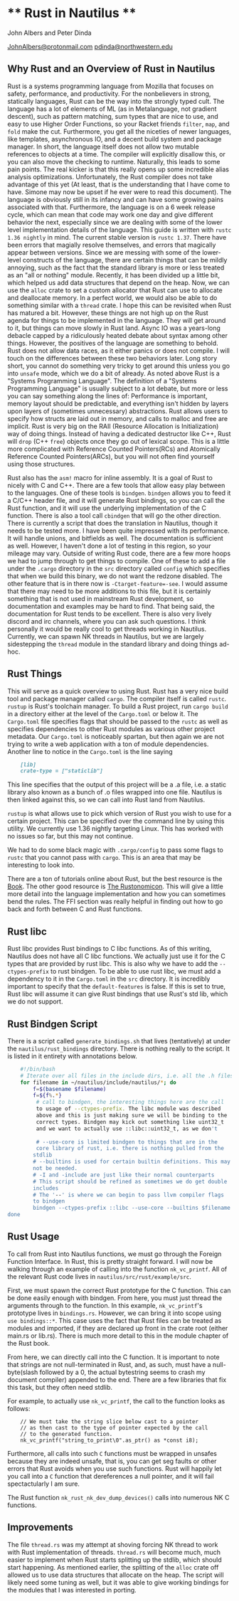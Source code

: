 # ** Rust in Nautilus **

John Albers and Peter Dinda

JohnAlbers@protonmail.com
pdinda@northwestern.edu

## Why Rust and an Overview of Rust in Nautilus 
Rust is a systems programming language from Mozilla that focuses on
safety, performance, and productivity. For the nonbelievers in strong,
statically languages, Rust can be the way into the strongly typed
cult. The language has a lot of elements of ML (as in Metalanguage,
not gradient descent), such as pattern matching, sum types that are
nice to use, and easy to use Higher Order Functions, so your Racket
friends `filter`, `map`, and `fold` make the cut. Furthermore, you get
all the niceties of newer languages, like templates, asynchronous IO,
and a decent build system and package manager. In short, the language
itself does not allow two mutable references to objects at a time. The
compiler will explicitly disallow this, or you can also move the
checking to runtime. Naturally, this leads to some pain points. The
real kicker is that this really opens up some incredible alias
analysis optimizations. Unfortunately, the Rust compiler does not take
advantage of this yet (At least, that is the understanding that I have
come to have. Simone may now be upset if he ever were to read this
document). The language is obviously still in its infancy and can have
some growing pains associated with that. Furthermore, the language is
on a 6 week release cycle, which can mean that code may work one day
and give different behavior the next, especially since we are dealing
with some of the lower level implementation details of the
language. This guide is written with `rustc 1.36 nightly` in mind. The
current stable version is `rustc 1.37`. There have been errors that
magially resolve themselves, and errors that magically appear between
versions. Since we are messing with some of the lower-level constructs
of the language, there are certain things that can be mildly annoying,
such as the fact that the standard library is more or less treated as
an "all or nothing" module. Recently, it has been divided up a little
bit, which helped us add data structures that depend on the heap. Now,
we can use the `alloc` crate to set a custom allocator that Rust can
use to allocate and deallocate memory. In a perfect world, we would
also be able to do something similar with a `thread` crate. I hope
this can be revisited when Rust has matured a bit. However, these
things are not high up on the Rust agenda for things to be implemented
in the language. They will get around to it, but things can move
slowly in Rust land. Async IO was a years-long debacle capped by a
ridiculously heated debate about syntax among other things. However,
the positives of the language are something to behold. Rust does not
allow data races, as it either panics or does not compile. I will
touch on the differences between these two behaviors later. Long story
short, you cannot do something very tricky to get around this unless
you go into `unsafe` mode, which we do a bit of already. As noted
above Rust is a "Systems Programming Language". The definition of a
"Systems Programming Language" is usually subject to a lot debate, but
more or less you can say something along the lines of: Performance is
important, memory layout should be predictable, and everything isn't
hidden by layers upon layers of (sometimes unnecessary)
abstractions. Rust allows users to specify how structs are laid out in
memory, and calls to malloc and free are implicit. Rust is very big on
the RAII (Resource Allocation is Initialization) way of doing
things. Instead of having a dedicated destructor like C++, Rust will
`drop` (C++ `free`) objects once they go out of lexical scope. This is
a little more complicated with Reference Counted Pointers(RCs) and
Atomically Reference Counted Pointers(ARCs), but you will not often
find yourself using those structures.

Rust also has the `asm!` macro for inline assembly. It is a goal of
Rust to nicely with C and C++. There are a few tools that allow easy
play between to the languages. One of these tools is
`bindgen`. `bindgen` allows you to feed it a C/C++ header file, and it
will generate Rust bindings, so you can call the Rust function, and it
will use the underlying implementation of the C function. There is
also a tool call `cbindgen` that will go the other direction. There is
currently a script that does the translation in Nautilus, though it
needs to be tested more.  I have been quite impressed with its
performance. It will handle unions, and bitfields as well. The
documentation is sufficient as well. However, I haven't done a lot of
testing in this region, so your mileage may vary. Outside of writing
Rust code, there are a few more hoops we had to jump through to get
things to compile. One of these to add a file under the `.cargo`
directory in the `src` directory called `config` which specifies that
when we build this binary, we do not want the redzone disabled. The
other feature that is in there now is `-Ctarget-feature=-see`. I would
assume that there may need to be more additions to this file, but it
is certainly something that is not used in mainstream Rust
development, so documentation and examples may be hard to find. That
being said, the documentation for Rust tends to be excellent. There is
also very lively discord and irc channels, where you can ask such
questions. I think personally it would be really cool to get threads
working in Nautilus. Currently, we can spawn NK threads in Nautilus,
but we are largely sidestepping the `thread` module in the standard
library and doing things ad-hoc.

## Rust Things
This will serve as a quick overview to using Rust. Rust has a very
nice build tool and package manager called `cargo`. The compiler
itself is called `rustc`. `rustup` is Rust's toolchain manager. To
build a Rust project, run `cargo build` in a directory either at the
level of the `Cargo.toml` or below it. The `Cargo.toml` file specifies
flags that should be passed to the `rustc` as well as specifies
dependencies to other Rust modules as various other project
metadata. Our `Cargo.toml` is noticeably spartan, but then again we
are not trying to write a web application with a ton of module
dependencies. Another line to notice in the `Cargo.toml` is the line
saying

``` Markdown
	[lib]
	crate-type = ["staticlib"]
```

This line specifies that the output of this project will be a .a file,
i.e. a static library also known as a bunch of .o files wrapped into
one file. Nautilus is then linked against this, so we can call into
Rust land from Nautilus.


`rustup` is what allows use to pick which version of Rust you wish to
use for a certain project. This can be specified over the command line
by using this utility. We currently use 1.36 nightly targeting
Linux. This has worked with no issues so far, but this may not
continue. 

We had to do some black magic with `.cargo/config` to pass some flags
to `rustc` that you cannot pass with `cargo`. This is an area that may
be interesting to look into. 

There are a ton of tutorials online about Rust, but the best resource
is the [Book](https://doc.rust-lang.org/book/). The other good
resource is [The
Rustonomicon](https://doc.rust-lang.org/nomicon/). This will give a
little more detail into the language implementation and how you can
sometimes bend the rules. The FFI section was really helpful in
finding out how to go back and forth between C and Rust functions. 

## Rust libc
Rust libc provides Rust bindings to C libc functions. As of this
writing, Nautilus does not have all C libc functions. We actually just
use it for the C types that are provided by rust libc. This is also
why we have to add the `--ctypes-prefix` to rust bindgen. To be able
to use rust libc, we must add a dependency to it in the `Cargo.toml`
in the `src` directory. It is incredibly important to specify that the
`default-features` is false. If this is set to true, Rust libc will
assume it can give Rust bindings that use Rust's std lib, which we do
not support. 

## Rust Bindgen Script
There is a script called `generate_bindings.sh` that lives
(tentatively) at under the `nautilus/rust_bindings` directory. There
is nothing really to the script. It is listed in it entirety with
annotations below.

``` bash
	#!/bin/bash
	# Iterate over all files in the include dirs, i.e. all the .h files
	for filename in ~/nautilus/include/nautilus/*; do
		f=$(basename $filename)
		f=${f%.*}
		 # call to bindgen, the interesting things here are the call
		 to usage of --ctypes-prefix. The libc module was described
		 above and this is just making sure we will be binding to the
		 correct types. Bindgen may kick out something like uint32_t
		 and we want to actually use ::libc::uint32_t, as we don't
		 
		 # --use-core is limited bindgen to things that are in the
		 core library of rust, i.e. there is nothing pulled from the
		stdlib
		# --builtins is used for certain builtin definitions. This may
		not be needed. 
		# -I and -include are just like their normal counterparts
		# This script should be refined as sometimes we do get double
		includes
		# The '--' is where we can begin to pass llvm compiler flags
		to bindgen
		bindgen --ctypes-prefix ::libc --use-core --builtins $filename -o ./bindings/$f"_bindings.rs" -- -I../include/ -I../include/nautilus/ -include stdint.h -include ../include/nautilus/naut_types.h
done

```

## Rust Usage
To call from Rust into Nautilus functions, we must go through the
Foreign Function Interface. In Rust, this is pretty straight
forward. I will now be walking through an example of calling into the
function `nk_vc_printf`. All of the relevant Rust code lives in `nautilus/src/rust/example/src`.

First, we must spawn the correct Rust prototype for the C
function. This can be done easily enough with bindgen. From here, you
must just thread the arguments through to the function. In this
example, `nk_vc_printf`'s prototype lives in `bindings.rs`. However,
we can bring it into scope using `use bindings::*`. This case uses the
fact that Rust files can be treated as modules and imported, if they
are declared up front in the crate root (either main.rs or
lib.rs). There is much more detail to this in the module chapter of
the Rust book.

From here, we can directly call into the C function. It is important
to note that strings are not null-terminated in Rust, and, as such,
must have a null-byte(slash followed by a 0, the actual bytestring
seems to crash my document compiler) appended to the end. There are a
few libraries that fix this task, but they often need stdlib.

For example, to actually use `nk_vc_printf`, the call to the function
looks as follows:

``` 
	// We must take the string slice below cast to a pointer
	// as then cast to the type of pointer expected by the call
	// to the generated function.
	nk_vc_printf("string_to_print\0".as_ptr() as *const i8);
```

Furthermore, all calls into such `C` functions must be wrapped in
unsafes because they are indeed unsafe, that is, you can get seg
faults or other errors that Rust avoids when you use such
functions. Rust will happily let you call into a `C` function that
dereferences a null pointer, and it will fail spectactularly I am sure.

The Rust function `nk_rust_nk_dev_dump_devices()` calls
into numerous NK C functions.

## Improvements
The file `thread.rs` was my attempt at shoving forcing NK thread to
work with Rust implementation of threads. `thread.rs` will become
much, much easier to implement when Rust starts splitting up the
stdlib, which should start happening. As mentioned earlier, the
splitting of the `alloc` crate off allowed us to use data structures
that allocate on the heap. The script will likely need some tuning as
well, but it was able to give working bindings for the modules that I
was interested in porting.
